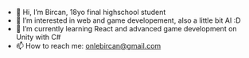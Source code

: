 - 👋 Hi, I’m Bircan, 18yo final highschool student
- 👀 I’m interested in web and game developement, also a little bit AI :D
- 🌱 I’m currently learning React and advanced game development on Unity with C#
- 📫 How to reach me: onlebircan@gmail.com

<!---
SpriginD/SpriginD is a ✨ special ✨ repository because its `README.md` (this file) appears on your GitHub profile.
You can click the Preview link to take a look at your changes.
--->
